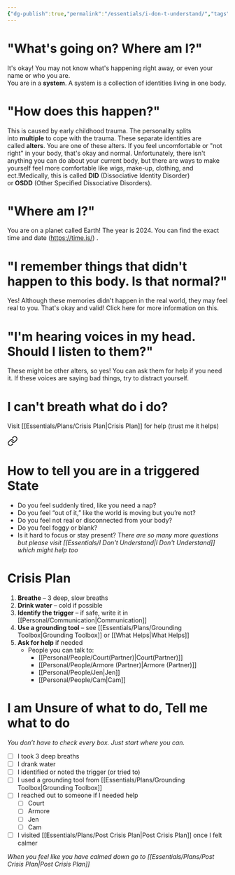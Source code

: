 ```yaml
---
{"dg-publish":true,"permalink":"/essentials/i-don-t-understand/","tags":["help-me","Crisis-Plan","triggered"]}
---
```


# **"****What's going on? Where am I?****"**  
  
It's okay! You may not know what's happening right away, or even your name or who you are.  
You are in a **system**. A system is a collection of identities living in one body.  
  
# **"How does this happen?"**  
  
This is caused by early childhood trauma. The personality splits into **multiple** to cope with the trauma. These separate identities are called **alters**. You are one of these alters. If you feel uncomfortable or "not right" in your body, that's okay and normal. Unfortunately, there isn't anything you can do about your current body, but there are ways to make yourself feel more comfortable like wigs, make-up, clothing, and ect.!Medically, this is called **DID** (Dissociative Identity Disorder) or **OSDD** (Other Specified Dissociative Disorders).  
  
# **"Where am I?"**  
  
You are on a planet called Earth! The year is 2024. You can find the exact time and date (https://time.is/) .  
  
# **"I remember things that didn't happen to this body. Is that normal?"**  
  
Yes! Although these memories didn't happen in the real world, they may feel real to you. That's okay and valid! Click here for more information on this.  
  
# **"I'm hearing voices in my head. Should I listen to them?"**  
  
These might be other alters, so yes! You can ask them for help if you need it. If these voices are saying bad things, try to distract yourself.

# I can't breath what do i do?
Visit [[Essentials/Plans/Crisis Plan\|Crisis Plan]] for help (trust me it helps)

<div class="transclusion internal-embed is-loaded"><a class="markdown-embed-link" href="/essentials/plans/crisis-plan/" aria-label="Open link"><svg xmlns="http://www.w3.org/2000/svg" width="24" height="24" viewBox="0 0 24 24" fill="none" stroke="currentColor" stroke-width="2" stroke-linecap="round" stroke-linejoin="round" class="svg-icon lucide-link"><path d="M10 13a5 5 0 0 0 7.54.54l3-3a5 5 0 0 0-7.07-7.07l-1.72 1.71"></path><path d="M14 11a5 5 0 0 0-7.54-.54l-3 3a5 5 0 0 0 7.07 7.07l1.71-1.71"></path></svg></a><div class="markdown-embed">




# How to tell you are in a triggered State
- Do you feel suddenly tired, like you need a nap?
- Do you feel “out of it,” like the world is moving but you’re not?
- Do you feel not real or disconnected from your body?
- Do you feel foggy or blank?
- Is it hard to focus or stay present?
T*here are so many more questions but please visit [[Essentials/I Don't Understand\|I Don't Understand]] which might help too*
# Crisis Plan

1. **Breathe** – 3 deep, slow breaths  
2. **Drink water** – cold if possible  
3. **Identify the trigger** – if safe, write it in [[Personal/Communication\|Communication]]  
4. **Use a grounding tool** – see [[Essentials/Plans/Grounding Toolbox\|Grounding Toolbox]]  or [[What Helps\|What Helps]]
5. **Ask for help** if needed  
   - People you can talk to:  
     - [[Personal/People/Court(Partner)\|Court(Partner)]]  
     - [[Personal/People/Armore (Partner)\|Armore (Partner)]]  
     - [[Personal/People/Jen\|Jen]]  
     - [[Personal/People/Cam\|Cam]]  

# I am Unsure of what to do, Tell me what to do
*You don’t have to check every box. Just start where you can.*

- [ ] I took 3 deep breaths
- [ ] I drank water
- [ ] I identified or noted the trigger (or tried to)
- [ ] I used a grounding tool from [[Essentials/Plans/Grounding Toolbox\|Grounding Toolbox]]
- [ ] I reached out to someone if I needed help
  - [ ] Court
  - [ ] Armore
  - [ ] Jen
  - [ ] Cam
- [ ] I visited [[Essentials/Plans/Post Crisis Plan\|Post Crisis Plan]] once I felt calmer

*When you feel like you have calmed down go to [[Essentials/Plans/Post Crisis Plan\|Post Crisis Plan]]*


</div></div>
